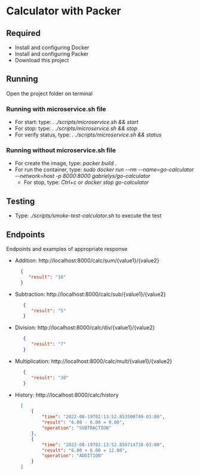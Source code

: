 # Calculator with Packer

## Required
- Install and configuring Docker
- Install and configuring Packer
- Download this project

## Running
Open the project folder on terminal

### Running with microservice.sh file
- For start: type: *. ./scripts/microservice.sh && start*
- For stop: type: *. ./scripts/microservice.sh && stop*
- For verify status, type: *. ./scripts/microservice.sh && status*

### Running without microservice.sh file
- For create the image, type: *packer build .*
- For run the container, type: *sudo docker run --rm --name=go-calculator --network=host -p 8000:8000 gabrielys/go-calculator* 
    - For stop, type: *Ctrl+c* or *docker stop go-calculator* 

## Testing

- Type: *./scripts/smoke-test-calculator.sh* to execute the test

## Endpoints
Endpoints and examples of appropriate response

- Addition: http://localhost:8000/calc/sum/{value1}/{value2}
   ``` json
     {
        "result": "10"
     }
     ``` 
- Subtraction: http://localhost:8000/calc/sub/{value1}/{value2}
  ``` json
     {
        "result": "5"
     }
     ``` 
- Division: http://localhost:8000/calc/div/{value1}/{value2}
  ``` json
     {
        "result": "7"
     }
     ``` 
- Multiplication: http://localhost:8000/calc/mult/{value1}/{value2}
  ``` json
     {
        "result": "30"
     }
     ``` 
- History: http://localhost:8000/calc/history
  ``` json
    [
        {
            "time": "2022-08-19T02:13:52.853500749-03:00",
            "result": "6.00 - 6.00 = 0.00",
            "operation": "SUBTRACTION"
        },
        {
            "time": "2022-08-19T02:13:52.859714718-03:00",
            "result": "6.00 + 6.00 = 12.00",
            "operation": "ADDITION"
        }
    ]
     ``` 
